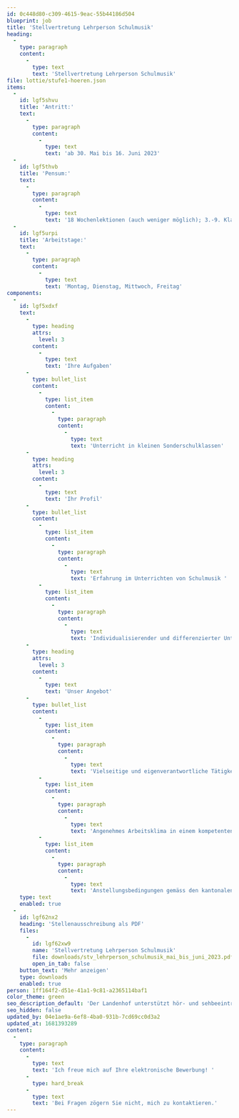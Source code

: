 ```yaml
---
id: 0c448d80-c309-4615-9eac-55b44186d504
blueprint: job
title: 'Stellvertretung Lehrperson Schulmusik'
heading:
  -
    type: paragraph
    content:
      -
        type: text
        text: 'Stellvertretung Lehrperson Schulmusik'
file: lottie/stufe1-hoeren.json
items:
  -
    id: lgf5shvu
    title: 'Antritt:'
    text:
      -
        type: paragraph
        content:
          -
            type: text
            text: 'ab 30. Mai bis 16. Juni 2023'
  -
    id: lgf5thvb
    title: 'Pensum:'
    text:
      -
        type: paragraph
        content:
          -
            type: text
            text: '18 Wochenlektionen (auch weniger möglich); 3.-9. Klasse '
  -
    id: lgf5urpi
    title: 'Arbeitstage:'
    text:
      -
        type: paragraph
        content:
          -
            type: text
            text: 'Montag, Dienstag, Mittwoch, Freitag'
components:
  -
    id: lgf5xdxf
    text:
      -
        type: heading
        attrs:
          level: 3
        content:
          -
            type: text
            text: 'Ihre Aufgaben'
      -
        type: bullet_list
        content:
          -
            type: list_item
            content:
              -
                type: paragraph
                content:
                  -
                    type: text
                    text: 'Unterricht in kleinen Sonderschulklassen'
      -
        type: heading
        attrs:
          level: 3
        content:
          -
            type: text
            text: 'Ihr Profil'
      -
        type: bullet_list
        content:
          -
            type: list_item
            content:
              -
                type: paragraph
                content:
                  -
                    type: text
                    text: 'Erfahrung im Unterrichten von Schulmusik '
          -
            type: list_item
            content:
              -
                type: paragraph
                content:
                  -
                    type: text
                    text: 'Individualisierender und differenzierter Unterricht '
      -
        type: heading
        attrs:
          level: 3
        content:
          -
            type: text
            text: 'Unser Angebot'
      -
        type: bullet_list
        content:
          -
            type: list_item
            content:
              -
                type: paragraph
                content:
                  -
                    type: text
                    text: 'Vielseitige und eigenverantwortliche Tätigkeit in einer innovativen Institution '
          -
            type: list_item
            content:
              -
                type: paragraph
                content:
                  -
                    type: text
                    text: 'Angenehmes Arbeitsklima in einem kompetenten Fachteam '
          -
            type: list_item
            content:
              -
                type: paragraph
                content:
                  -
                    type: text
                    text: 'Anstellungsbedingungen gemäss den kantonalen Richtlinien'
    type: text
    enabled: true
  -
    id: lgf62nx2
    heading: 'Stellenausschreibung als PDF'
    files:
      -
        id: lgf62xw9
        name: 'Stellvertretung Lehrperson Schulmusik'
        file: downloads/stv_lehrperson_schulmusik_mai_bis_juni_2023.pdf
        open_in_tab: false
    button_text: 'Mehr anzeigen'
    type: downloads
    enabled: true
person: 1ff164f2-d51e-41a1-9c81-a2365114baf1
color_theme: green
seo_description_default: 'Der Landenhof unterstützt hör- und sehbeeinträchtigte Kinder & Jugendliche in ihrem selbstbestimmten Leben durch Förderung ihrer Fähigkeiten & Entwicklung'
seo_hidden: false
updated_by: 04e1ae9a-6ef8-4ba0-931b-7cd69cc0d3a2
updated_at: 1681393289
content:
  -
    type: paragraph
    content:
      -
        type: text
        text: 'Ich freue mich auf Ihre elektronische Bewerbung! '
      -
        type: hard_break
      -
        type: text
        text: 'Bei Fragen zögern Sie nicht, mich zu kontaktieren.'
---
```

